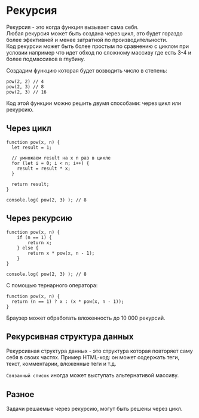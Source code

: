 # Рекурсия
Рекурсия - это когда функция вызывает сама себя.  
Любая рекурсия может быть создана через цикл, это будет гораздо более эфективней и менее затратной по производительности.  
Код рекурсии может быть более простым по сравнению с циклом при условии например что идет обход по сложному массиву где есть 3-4 и более подмассивов в глубину.

Создадим функцию которая будет возводить число в степень:

    pow(2, 2) // 4
    pow(2, 3) // 8
    pow(2, 3) // 16

Код этой функции можно решить двумя способами: через цикл или рекурсию.

## Через цикл

    function pow(x, n) {
      let result = 1;

      // умножаем result на x n раз в цикле
      for (let i = 0; i < n; i++) {
        result = result * x;
      }

      return result;
    }

    console.log( pow(2, 3) ); // 8

## Через рекурсию

    function pow(x, n) {
        if (n == 1) {
            return x;
        } else {
            return x * pow(x, n - 1);
        }
    }

    console.log( pow(2, 3) ); // 8

С помощью тернарного оператора:

    function pow(x, n) {
      return (n == 1) ? x : (x * pow(x, n - 1));
    }

Браузер может обработать вложенность до 10 000 рекурсий.

## Рекурсивная структура данных
Рекурсивная структура данных - это структура которая повторяет саму себя в своих частях.
Пример HTML-код: он может содержать теги, текст, комментарии, вложенные теги и т.д.

`Связанный список` иногда может выступать альтернативой массиву.

## Разное
Задачи решаемые через рекурсию, могут быть решены через цикл.
